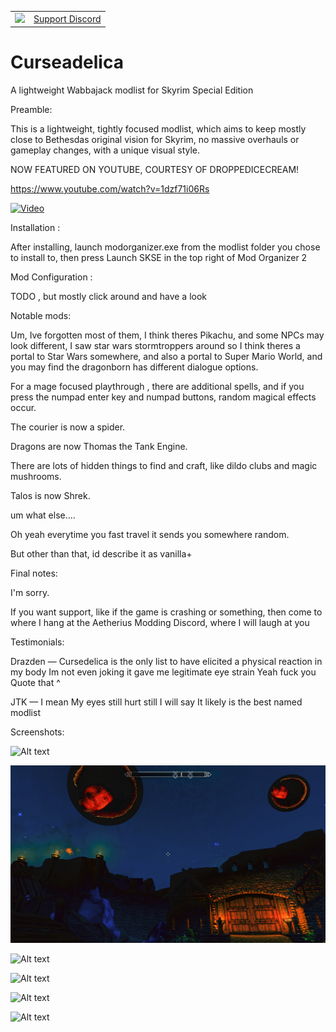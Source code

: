 <table stlyle="border: none;">
<td><img src="https://cdn.discordapp.com/icons/1132691434420576337/a84d3c6ed7807aec2a8b758e96e50acf.webp?size=128" width="72px" /></td>
<td><a href="https://discord.gg/xRrHRsb5e9">Support Discord</a></td>
</table>

# Curseadelica
A lightweight Wabbajack modlist for Skyrim Special Edition

Preamble:

This is a lightweight, tightly focused modlist, which aims to keep mostly close to Bethesdas original vision for Skyrim, no massive overhauls or gameplay changes, with a unique visual style.

NOW FEATURED ON YOUTUBE, COURTESY OF DROPPEDICECREAM!

https://www.youtube.com/watch?v=1dzf71i06Rs

[![Video](https://img.youtube.com/vi/1dzf71i06Rs/maxresdefault.jpg)](https://www.youtube.com/watch?v=1dzf71i06Rs)

Installation :

After installing, launch modorganizer.exe from the modlist folder you chose to install to, then press Launch SKSE in the top right of Mod Organizer 2

Mod Configuration :

TODO , but mostly click around and have a look

Notable mods:

Um, Ive forgotten most of them, I think theres Pikachu, and some NPCs may look different, I saw star wars stormtroppers around so I think theres a portal to Star Wars somewhere, and also a portal to Super Mario World, and you may find the dragonborn has different dialogue options.

For a mage focused playthrough , there are additional spells, and if you press the numpad enter key and numpad buttons, random magical effects occur.

The courier is now a spider.

Dragons are now Thomas the Tank Engine.

There are lots of hidden things to find and craft, like dildo clubs and magic mushrooms.

Talos is now Shrek.

um what else....

Oh yeah everytime you fast travel it sends you somewhere random.

But other than that, id describe it as vanilla+

Final notes:

I'm sorry.

If you want support, like if the game is crashing or something, then come to where I hang at the Aetherius Modding Discord, where I will laugh at you 

Testimonials:

Drazden — 
Cursedelica is the only list to have elicited a physical reaction in my body
Im not even joking it gave me legitimate eye strain
Yeah fuck you
Quote that ^

JTK — 
I mean
My eyes still hurt
still
I will say
It likely is the best named modlist


Screenshots: 

![Alt text](/screenshots/1.PNG?raw=true "Optional Title")

![Alt text](/screenshots/2.png?raw=true "Optional Title")

![Alt text](/screenshots/3.png?raw=true "Optional Title")

![Alt text](/screenshots/4.png?raw=true "Optional Title")

![Alt text](/screenshots/5.png?raw=true "Optional Title")

![Alt text](/screenshots/6.png?raw=true "Optional Title")
